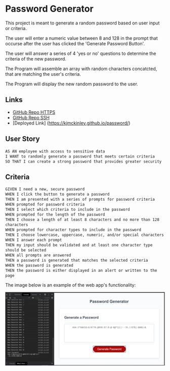 # Password Generator

This project is meant to generate a random password based on user input or criteria.

The user will enter a numeric value between 8 and 128 in the prompt that occurse after the user has clicked the 'Generate Password Button'.

The user will answer a series of 4 'yes or no' questions to determine the criteria of the new password.

The Program will assemble an array with random characters concatcted, that are matching the user's criteria.

The Program will display the new random password to the user.

## Links

* [GitHub Repo HTTPS](https://github.com/kjmckinley/password.git)
* [GitHub Repo SSH](git@github.com:kjmckinley/password.git)
* [Deployed Link] (https://kjmckinley.github.io/password/)

## User Story

```
AS AN employee with access to sensitive data
I WANT to randomly generate a password that meets certain criteria
SO THAT I can create a strong password that provides greater security
```

## Criteria

```
GIVEN I need a new, secure password
WHEN I click the button to generate a password
THEN I am presented with a series of prompts for password criteria
WHEN prompted for password criteria
THEN I select which criteria to include in the password
WHEN prompted for the length of the password
THEN I choose a length of at least 8 characters and no more than 128 characters
WHEN prompted for character types to include in the password
THEN I choose lowercase, uppercase, numeric, and/or special characters
WHEN I answer each prompt
THEN my input should be validated and at least one character type should be selected
WHEN all prompts are answered
THEN a password is generated that matches the selected criteria
WHEN the password is generated
THEN the password is either displayed in an alert or written to the page
```

The image below is an example of the web app's functionality:

![password generator demo](./Assets/password-example.png)


